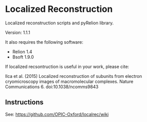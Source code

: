 # Localized Reconstruction

Localized reconstruction scripts and pyRelion library.

Version: 1.1.1

It also requires the following software:
* Relion 1.4
* Bsoft 1.9.0

If localized recsontruction is useful in your work, please cite:

Ilca et al. (2015) Localized reconstruction of subunits from electron cryomicroscopy images of macromolecular complexes. Nature Communications 6. doi:10.1038/ncomms9843

## Instructions

See: https://github.com/OPIC-Oxford/localrec/wiki

